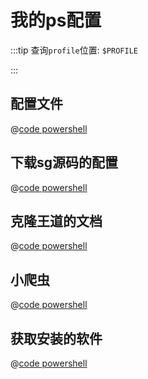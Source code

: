 # 我的ps配置

:::tip
查询`profile`位置: `$PROFILE`

:::

## 配置文件

@[code powershell](./res/myProfile.ps1)

## 下载sg源码的配置

@[code powershell](./res/downSg.ps1)

## 克隆王道的文档

@[code powershell](./res/cloneWangdoc.ps1)

## 小爬虫

@[code powershell](./res/crawl-cat.ps1)

## 获取安装的软件

@[code powershell](./res/get-installed.ps1)
